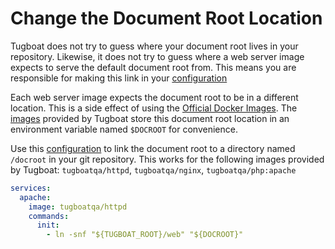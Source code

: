# Change the Document Root Location

Tugboat does not try to guess where your document root lives in your repository.
Likewise, it does not try to guess where a web server image expects to serve the
default document root from. This means you are responsible for making this link
in your [configuration](../../configuring-tugboat/index.md)

Each web server image expects the document root to be in a different location.
This is a side effect of using the
[Official Docker Images](https://docs.docker.com/docker-hub/official_repos/).
The [images](../../reference/services/index.md) provided by Tugboat store this
document root location in an environment variable named `$DOCROOT` for
convenience.

Use this [configuration](../../configuring-tugboat/index.md) to link the
document root to a directory named `/docroot` in your git repository. This works
for the following images provided by Tugboat: `tugboatqa/httpd`,
`tugboatqa/nginx`, `tugboatqa/php:apache`

```yaml
services:
  apache:
    image: tugboatqa/httpd
    commands:
      init:
        - ln -snf "${TUGBOAT_ROOT}/web" "${DOCROOT}"
```
